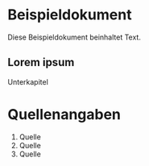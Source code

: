 # Beispieldokument
Diese Beispieldokument beinhaltet Text.

## Lorem ipsum
Unterkapitel

# Quellenangaben
1. Quelle
2. Quelle
3. Quelle